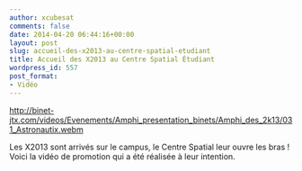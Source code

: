 ```yaml
---
author: xcubesat
comments: false
date: 2014-04-20 06:44:16+00:00
layout: post
slug: accueil-des-x2013-au-centre-spatial-etudiant
title: Accueil des X2013 au Centre Spatial Étudiant
wordpress_id: 557
post_format:
- Vidéo
---
```


http://binet-jtx.com/videos/Evenements/Amphi_presentation_binets/Amphi_des_2k13/031_Astronautix.webm

Les X2013 sont arrivés sur le campus, le Centre Spatial leur ouvre les bras ! Voici la vidéo de promotion qui a été réalisée à leur intention.
